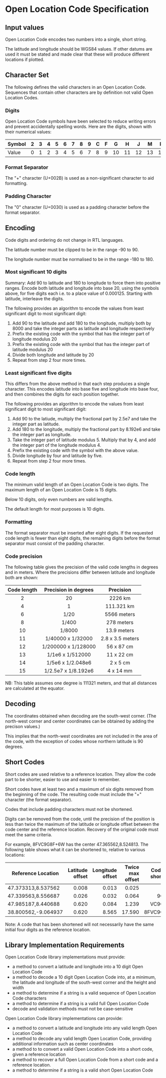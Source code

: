 # Open Location Code Specification

## Input values

Open Location Code encodes two numbers into a single, short string.

The latitude and longitude should be WGS84 values. If other datums are used it must be stated and made clear that these will produce different locations if plotted.

## Character Set

The following defines the valid characters in an Open Location Code. Sequences that contain other characters are by definition not valid Open Location Codes.

### Digits

Open Location Code symbols have been selected to reduce writing errors and prevent accidentally spelling words.
Here are the digits, shown with their numerical values:

|Symbol|2|3|4|5|6|7|8|9|C|F|G|H|J|M|P|Q|R|V|W|X|
|---|---|---|---|---|---|---|---|---|---|---|---|---|---|---|---|---|---|---|---|---|
|Value|0|1|2|3|4|5|6|7|8|9|10|11|12|13|14|15|16|17|18|19|

### Format Separator

The "+" character (U+002B) is used as a non-significant character to aid formatting.

### Padding Character

The "0" character (U+0030) is used as a padding character before the format separator.

## Encoding

Code digits and ordering do not change in RTL languages.

The latitude number must be clipped to be in the range -90 to 90.

The longitude number must be normalised to be in the range -180 to 180.

### Most significant 10 digits

Summary:
Add 90 to latitude and 180 to longitude to force them into positive ranges.
Encode both latitude and longitude into base 20, using the symbols above, for five digits each i.e. to a place value of 0.000125.
Starting with latitude, interleave the digits.

The following provides an algorithm to encode the values from least significant digit to most significant digit:
1. Add 90 to the latitude and add 180 to the longitude, multiply both by 8000 and take the integer parts as latitude and longitude respectively
1. Prefix the existing code with the symbol that has the integer part of longitude modulus 20
1. Prefix the existing code with the symbol that has the integer part of latitude modulus 20
1. Divide both longitude and latitude by 20
1. Repeat from step 2 four more times.

### Least significant five digits

This differs from the above method in that each step produces a single character.
This encodes latitude into base five and longitude into base four, and then combines the digits for each position together.

The following provides an algorithm to encode the values from least significant digit to most significant digit:
1. Add 90 to the latiude, multiply the fractional part by 2.5e7 and take the integer part as latitude.
1. Add 180 to the longitude, multiply the fractional part by 8.192e6 and take the integer part as longitude.
1. Take the integer part of latitude modulus 5. Multiply that by 4, and add the integer part of the longitude modulus 4.
1. Prefix the existing code with the symbol with the above value.
1. Divide longitude by four and latitude by five.
1. Repeat from step 2 four more times.

### Code length

The minimum valid length of an Open Location Code is two digits.
The maximum length of an Open Location Code is 15 digits.

Below 10 digits, only even numbers are valid lengths.

The default length for most purposes is 10 digits.

### Formatting

The format separator must be inserted after eight digits.
If the requested code length is fewer than eight digits, the remaining digits before the format separator must consist of the padding character.

### Code precision

The following table gives the precision of the valid code lengths in degrees and in meters. Where the precisions differ between latitude and longitude both are shown:

| Code length | Precision in degrees | Precision        |
| :---------: | :------------------: | :--------------: |
| 2           | 20                   | 2226 km          |
| 4           | 1                    | 111.321 km       |
| 6           | 1/20                 | 5566 meters      |
| 8           | 1/400                | 278 meters       |
| 10          | 1/8000               | 13.9 meters      |
| 11          | 1/40000 x 1/32000    | 2.8 x 3.5 meters |
| 12          | 1/200000 x 1/128000  | 56 x 87 cm       |
| 13          | 1/1e6 x 1/512000     | 11 x 22 cm       |
| 14          | 1/5e6 x 1/2.048e6    | 2 x 5 cm         |
| 15          | 1/2.5e7 x 1/8.192e6  | 4 x 14 mm        |

NB: This table assumes one degree is 111321 meters, and that all distances are calculated at the equator.

## Decoding

The coordinates obtained when decoding are the south-west corner.
(The north-west corner and center coordinates can be obtained by adding the precison values.)

This implies that the north-west coordinates are not included in the area of the code, with the exception of codes whose northern latitude is 90 degrees.

## Short Codes

Short codes are used relative to a reference location.
They allow the code part to be shorter, easier to use and easier to remember.

Short codes have at least two and a maximum of six digits removed from the beginning of the code.
The resulting code must include the "+" character (the format separator).

Codes that include padding characters must not be shortened.

Digits can be removed from the code, until the precision of the position is less than twice the maximum of the latitude or longitude offset between the code center and the reference location.
Recovery of the original code must meet the same criteria.

For example, 8FVC9G8F+6W has the center 47.365562,8.524813. The following table shows what it can be shortened to, relative to various locations:

| Reference Location | Latitude offset | Longitude offset | Twice max offset | Code can be shortened to |
| ------------------ | --------------: | ---------------: | ---------------: | -----------------------: |
| 47.373313,8.537562 | 0.008           | 0.013            | 0.025            | 8F+6W                    |
| 47.339563,8.556687 | 0.026           | 0.032            | 0.064            | 9G8F+6W                  |
| 47.985187,8.440688 | 0.620           | 0.084            | 1.239            | VC9G8F+6W                |
| 38.800562,-9.064937| 0.620           | 8.565            | 17.590           | 8FVC9G8F+6W              |

Note: A code that has been shortened will not necessarily have the same initial four digits as the reference location.

## Library Implementation Requirements

Open Location Code library implementations must provide:
* a method to convert a latitude and longitude into a 10 digit Open Location Code
* a method to decode a 10 digit Open Location Code into, at a minimum, the latitude and longitude of the south-west corner and the height and width
* a method to determine if a string is a valid sequence of Open Location Code characters
* a method to determine if a string is a valid full Open Location Code
* decode and validation methods must not be case-sensitive

Open Location Code library implementations can provide:
* a method to convert a latitude and longitude into any valid length Open Location Code
* a method to decode any valid length Open Location Code, providing additional information such as center coordinates
* a method to to convert a valid Open Location Code into a short code, given a reference location
* a method to recover a full Open Location Code from a short code and a reference location.
* a method to determine if a string is a valid short Open Location Code

